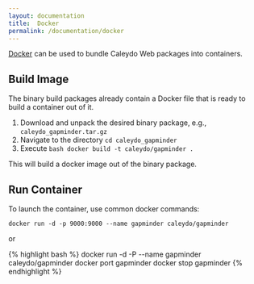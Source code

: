 ```yaml
---
layout: documentation
title:  Docker
permalink: /documentation/docker
---
```


[Docker](http://docker.com/) can be used to bundle Caleydo Web packages into containers. 

## Build Image

The binary build packages already contain a Docker file that is ready to build a container out of it. 

1. Download and unpack the desired binary package, e.g., `caleydo_gapminder.tar.gz` 
2. Navigate to the directory `cd caleydo_gapminder`
3. Execute `bash docker build -t caleydo/gapminder .`

This will build a docker image out of the binary package. 

## Run Container

To launch the container, use common docker commands: 

`docker run -d -p 9000:9000 --name gapminder caleydo/gapminder`

or 

{% highlight bash %}
docker run -d -P --name gapminder caleydo/gapminder
docker port gapminder
docker stop gapminder
{% endhighlight %}